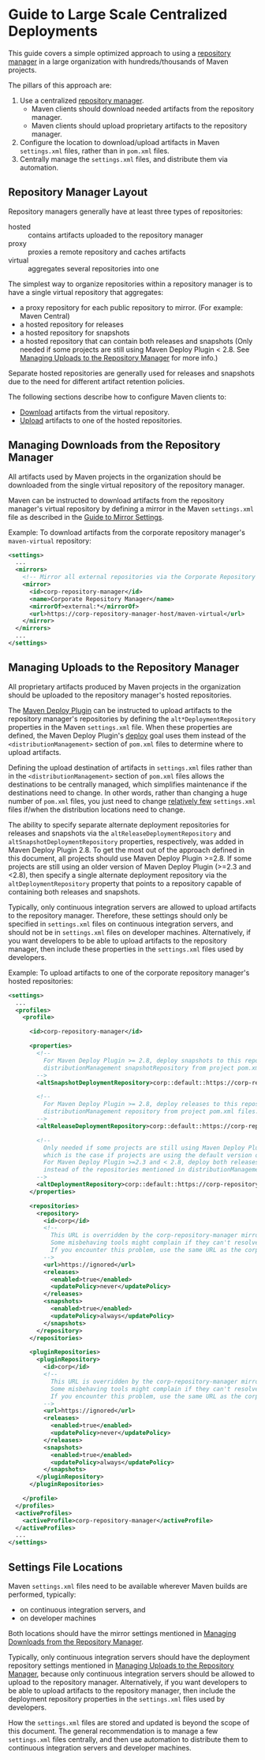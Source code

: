 <!--
Licensed to the Apache Software Foundation (ASF) under one
or more contributor license agreements.  See the NOTICE file
distributed with this work for additional information
regarding copyright ownership.  The ASF licenses this file
to you under the Apache License, Version 2.0 (the
"License"); you may not use this file except in compliance
with the License.  You may obtain a copy of the License at

http://www.apache.org/licenses/LICENSE-2.0

Unless required by applicable law or agreed to in writing,
software distributed under the License is distributed on an
"AS IS" BASIS, WITHOUT WARRANTIES OR CONDITIONS OF ANY
KIND, either express or implied.  See the License for the
specific language governing permissions and limitations
under the License.
-->

# Guide to Large Scale Centralized Deployments

This guide covers a simple optimized approach to using a [repository manager](../../repository-management.html) in a large organization with hundreds/thousands of Maven projects.

The pillars of this approach are:

1. Use a centralized [repository manager](../../repository-management.html).
   - Maven clients should download needed artifacts from the repository manager.
   - Maven clients should upload proprietary artifacts to the repository manager.
2. Configure the location to download/upload artifacts in Maven `settings.xml` files, rather than in `pom.xml` files.
3. Centrally manage the `settings.xml` files, and distribute them via automation.

## Repository Manager Layout

Repository managers generally have at least three types of repositories:

<dl>
<dt>hosted</dt>
<dd>contains artifacts uploaded to the repository manager</dd>
<dt>proxy</dt>
<dd>proxies a remote repository and caches artifacts</dd>
<dt>virtual</dt>
<dd>aggregates several repositories into one</dd>
</dl>

The simplest way to organize repositories within a repository manager is to have a single virtual repository that aggregates:

- a proxy repository for each public repository to mirror. (For example: Maven Central)
- a hosted repository for releases
- a hosted repository for snapshots
- a hosted repository that can contain both releases and snapshots (Only needed if some projects are still using Maven Deploy Plugin &lt; 2.8. See [Managing Uploads to the Repository Manager](#Managing_Uploads_to_the_Repository_Manager) for more info.)

Separate hosted repositories are generally used for releases and snapshots due to the need for different artifact retention policies.

The following sections describe how to configure Maven clients to:

- [Download](#Managing_Downloads_from_the_Repository_Manager) artifacts from the virtual repository.
- [Upload](#Managing_Uploads_to_the_Repository_Manager) artifacts to one of the hosted repositories.

## Managing Downloads from the Repository Manager

All artifacts used by Maven projects in the organization should be downloaded from the single virtual repository of the repository manager.

Maven can be instructed to download artifacts from the repository manager's virtual repository by defining a mirror in the Maven `settings.xml` file as described in the [Guide to Mirror Settings](./guide-mirror-settings.html).

Example: To download artifacts from the corporate repository manager's `maven-virtual` repository:

```xml
<settings>
  ...
  <mirrors>
    <!-- Mirror all external repositories via the Corporate Repository Manager's Maven virtual repository -->
    <mirror>
      <id>corp-repository-manager</id>
      <name>Corporate Repository Manager</name>
      <mirrorOf>external:*</mirrorOf>
      <url>https://corp-repository-manager-host/maven-virtual</url>
    </mirror>
  </mirrors>
  ...
</settings>
```

## Managing Uploads to the Repository Manager

All proprietary artifacts produced by Maven projects in the organization should be uploaded to the repository manager's hosted repositories.

The [Maven Deploy Plugin](../../plugins/maven-deploy-plugin) can be instructed to upload artifacts to the repository manager's repositories by defining the `alt*DeploymentRepository` properties in the Maven `settings.xml` file. When these properties are defined, the Maven Deploy Plugin's [deploy](../../plugins/maven-deploy-plugin/deploy-mojo.html) goal uses them instead of the `<distributionManagement>` section of `pom.xml` files to determine where to upload artifacts.

Defining the upload destination of artifacts in `settings.xml` files rather than in the `<distributionManagement>` section of `pom.xml` files allows the destinations to be centrally managed, which simplifies maintenance if the destinations need to change. In other words, rather than changing a huge number of `pom.xml` files, you just need to change [relatively few](#Settings_File_Locations) `settings.xml` files if/when the distribution locations need to change.

The ability to specify separate alternate deployment repositories for releases and snapshots via the `altReleaseDeploymentRepository` and `altSnapshotDeploymentRepository` properties, respectively, was added in Maven Deploy Plugin 2.8. To get the most out of the approach defined in this document, all projects should use Maven Deploy Plugin &gt;=2.8. If some projects are still using an older version of Maven Deploy Plugin (&gt;=2.3 and &lt;2.8), then specify a single alternate deployment repository via the `altDeploymentRepository` property that points to a repository capable of containing both releases and snapshots.

Typically, only continuous integration servers are allowed to upload artifacts to the repository manager. Therefore, these settings should only be specified in `settings.xml` files on continuous integration servers, and should not be in `settings.xml` files on developer machines. Alternatively, if you want developers to be able to upload artifacts to the repository manager, then include these properties in the `settings.xml` files used by developers.

Example: To upload artifacts to one of the corporate repository manager's hosted repositories:

```xml
<settings>
  ...
  <profiles>
    <profile>

      <id>corp-repository-manager</id>

      <properties>
        <!--
          For Maven Deploy Plugin >= 2.8, deploy snapshots to this repository instead of the
          distributionManagement snapshotRepository from project pom.xml files.
        -->
        <altSnapshotDeploymentRepository>corp::default::https://corp-repository-manager-host/maven-snapshots</altSnapshotDeploymentRepository>

        <!--
          For Maven Deploy Plugin >= 2.8, deploy releases to this repository instead of the
          distributionManagement repository from project pom.xml files.
        -->
        <altReleaseDeploymentRepository>corp::default::https://corp-repository-manager-host/maven-releases</altReleaseDeploymentRepository>

        <!--
          Only needed if some projects are still using Maven Deploy Plugin >=2.3 and < 2.8,
          which is the case if projects are using the default version of Maven Deploy Plugin in maven 3.x.
          For Maven Deploy Plugin >=2.3 and < 2.8, deploy both releases and snapshots to this repository
          instead of the repositories mentioned in distributionManagement from project pom.xml files.
        -->
        <altDeploymentRepository>corp::default::https://corp-repository-manager-host/maven-combined</altDeploymentRepository>
      </properties>

      <repositories>
        <repository>
          <id>corp</id>
          <!--
            This URL is overridden by the corp-repository-manager mirror above.
            Some misbehaving tools might complain if they can't resolve the host specified here.
            If you encounter this problem, use the same URL as the corp-repository-manager mirror.
          -->
          <url>https://ignored</url>
          <releases>
            <enabled>true</enabled>
            <updatePolicy>never</updatePolicy>
          </releases>
          <snapshots>
            <enabled>true</enabled>
            <updatePolicy>always</updatePolicy>
          </snapshots>
        </repository>
      </repositories>

      <pluginRepositories>
        <pluginRepository>
          <id>corp</id>
          <!--
            This URL is overridden by the corp-repository-manager mirror above.
            Some misbehaving tools might complain if they can't resolve the host specified here.
            If you encounter this problem, use the same URL as the corp-repository-manager mirror.
          -->
          <url>https://ignored</url>
          <releases>
            <enabled>true</enabled>
            <updatePolicy>never</updatePolicy>
          </releases>
          <snapshots>
            <enabled>true</enabled>
            <updatePolicy>always</updatePolicy>
          </snapshots>
        </pluginRepository>
      </pluginRepositories>

    </profile>
  </profiles>
  <activeProfiles>
    <activeProfile>corp-repository-manager</activeProfile>
  </activeProfiles>
  ...
</settings>
```

## Settings File Locations

Maven `settings.xml` files need to be available wherever Maven builds are performed, typically:

- on continuous integration servers, and
- on developer machines

Both locations should have the mirror settings mentioned in [Managing Downloads from the Repository Manager](#Managing_Downloads_from_the_Repository_Manager).

Typically, only continuous integration servers should have the deployment repository settings mentioned in [Managing Uploads to the Repository Manager](#Managing_Uploads_to_the_Repository_Manager), because only continuous integration servers should be allowed to upload to the repository manager. Alternatively, if you want developers to be able to upload artifacts to the repository manager, then include the deployment repository properties in the `settings.xml` files used by developers.

How the `settings.xml` files are stored and updated is beyond the scope of this document. The general recommendation is to manage a few `settings.xml` files centrally, and then use automation to distribute them to continuous integration servers and developer machines.
